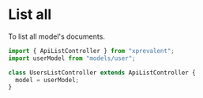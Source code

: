# List all

To list all model's documents.

```javascript
import { ApiListController } from "xprevalent";
import userModel from "models/user";

class UsersListController extends ApiListController {
  model = userModel;
}
```
